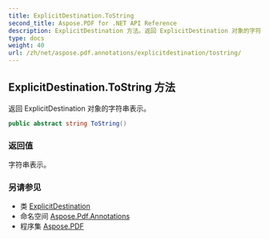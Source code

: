 ```yaml
---
title: ExplicitDestination.ToString
second_title: Aspose.PDF for .NET API Reference
description: ExplicitDestination 方法。返回 ExplicitDestination 对象的字符串表示
type: docs
weight: 40
url: /zh/net/aspose.pdf.annotations/explicitdestination/tostring/
---
```

## ExplicitDestination.ToString 方法

返回 ExplicitDestination 对象的字符串表示。

```csharp
public abstract string ToString()
```

### 返回值

字符串表示。

### 另请参见

* 类 [ExplicitDestination](../)
* 命名空间 [Aspose.Pdf.Annotations](../../../aspose.pdf.annotations/)
* 程序集 [Aspose.PDF](../../../)